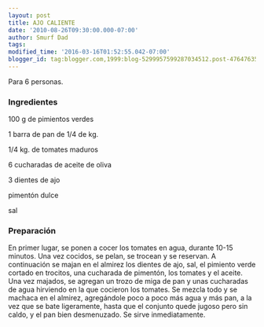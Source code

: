```yaml
---
layout: post
title: AJO CALIENTE
date: '2010-08-26T09:30:00.000-07:00'
author: Smurf Dad
tags: 
modified_time: '2016-03-16T01:52:55.042-07:00'
blogger_id: tag:blogger.com,1999:blog-5299957599287034512.post-4764763549899889254
---
```


Para 6 personas.

<h3>Ingredientes</h3>

100 g de pimientos verdes

1 barra de pan de 1/4 de kg.

1/4 kg. de tomates maduros

6 cucharadas de aceite de oliva

3 dientes de ajo

pimentón dulce

sal

<h3>Preparación</h3>

En primer lugar, se ponen a cocer los tomates en agua, durante 10-15 minutos. Una vez cocidos, se pelan, se trocean y se reservan. A continuación se majan en el almirez los dientes de ajo, sal, el pimiento verde cortado en trocitos, una cucharada de pimentón, los tomates y el aceite. Una vez majados, se agregan un trozo de miga de pan y unas cucharadas de agua hirviendo en la que cocieron los tomates. Se mezcla todo y se machaca en el almirez, agregándole poco a poco más agua y más pan, a la vez que se bate ligeramente, hasta que el conjunto quede jugoso pero sin caldo, y el pan bien desmenuzado. Se sirve inmediatamente.

